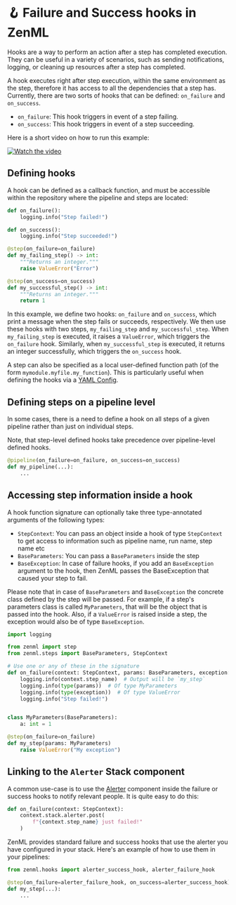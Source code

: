 # 🪝 Failure and Success hooks in ZenML

Hooks are a way to perform an action after a step has completed execution. They can be useful in a variety of scenarios, such as sending notifications, logging, or cleaning up resources after a step has completed.

A hook executes right after step execution, within the same environment as the step, therefore it has access to all the dependencies that a step has. Currently, there are two sorts of hooks that can be defined: `on_failure` and `on_success`.

* `on_failure`: This hook triggers in event of a step failing.
* `on_success`: This hook triggers in event of a step succeeding.

Here is a short video on how to run this example:

[![Watch the video](https://i9.ytimg.com/vi_webp/KUW2G3EsqF8/mq2.webp?sqp=CJzrp6AG-oaymwEmCMACELQB8quKqQMa8AEB-AH-CYAC0AWKAgwIABABGEsgXihlMA8=&rs=AOn4CLBhKPr8FoHkJeSPghzs9qqzc_Qbjg)](https://youtu.be/KUW2G3EsqF8)

## Defining hooks

A hook can be defined as a callback function, and must be accessible
within the repository where the pipeline and steps are located:

```python
def on_failure():
    logging.info("Step failed!")

def on_success():
    logging.info("Step succeeded!")

@step(on_failure=on_failure)
def my_failing_step() -> int:
    """Returns an integer."""
    raise ValueError("Error")

@step(on_success=on_success)
def my_successful_step() -> int:
    """Returns an integer."""
    return 1
```

In this example, we define two hooks: `on_failure` and `on_success`, which print a message when the step fails or succeeds, respectively. We then use these hooks with two steps, `my_failing_step` and `my_successful_step`. When `my_failing_step` is executed, it raises a `ValueError`, which triggers the `on_failure` hook. Similarly, when `my_successful_step` is executed, it returns an integer successfully, which triggers the `on_success` hook.

A step can also be specified as a local user-defined function
path (of the form `mymodule.myfile.my_function`). This is
particularly useful when defining the hooks via
a [YAML Config](../pipelines/settings.md).

## Defining steps on a pipeline level

In some cases, there is a need to define a hook on all steps of a given pipeline rather than just on individual steps. 

Note, that step-level defined hooks take precedence over pipeline-level
defined hooks.

```python
@pipeline(on_failure=on_failure, on_success=on_success)
def my_pipeline(...):
    ...
```

## Accessing step information inside a hook

A hook function signature can optionally take three type-annotated arguments of
the following types:

- `StepContext`: You can pass an object inside a hook of type `StepContext` to
get access to information such as pipeline name, run name, step name etc
- `BaseParameters`: You can pass a `BaseParameters` inside the step
- `BaseException`: In case of failure hooks, if you add an `BaseException` argument to the hook,
then ZenML passes the BaseException that caused your step to fail.

Please note that in case of `BaseParameters` and `BaseException` the concrete class
defined by the step will be passed. For example, if a step's parameters class is
called `MyParameters`, that will be the object that is passed into the hook. Also,
if a `ValueError` is raised inside a step, the exception would also be of type
`BaseException`.

```python
import logging

from zenml import step
from zenml.steps import BaseParameters, StepContext

# Use one or any of these in the signature
def on_failure(context: StepContext, params: BaseParameters, exception: BaseException):
    logging.info(context.step_name)  # Output will be `my_step`
    logging.info(type(params))  # Of type MyParameters
    logging.info(type(exception))  # Of type ValueError
    logging.info("Step failed!")


class MyParameters(BaseParameters):
    a: int = 1

@step(on_failure=on_failure)
def my_step(params: MyParameters)
    raise ValueError("My exception")
```

## Linking to the `Alerter` Stack component

A common use-case is to use the [Alerter](../../component-gallery/alerters/alerters.md)
component inside the failure or success hooks to notify relevant
people. It is quite easy to do this:

```python
def on_failure(context: StepContext):
    context.stack.alerter.post(
        f"{context.step_name} just failed!"
    )
```

ZenML provides standard failure and success hooks that use the alerter you have configured in your stack. Here's an example of how to use them in your pipelines:

```python
from zenml.hooks import alerter_success_hook, alerter_failure_hook

@step(on_failure=alerter_failure_hook, on_success=alerter_success_hook)
def my_step(...):
    ...
```
